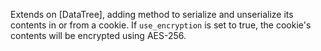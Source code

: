 Extends on [DataTree], adding method to serialize and unserialize its contents in or from a cookie. If `use_encryption` is set to true, the cookie's contents will be encrypted using AES-256.
